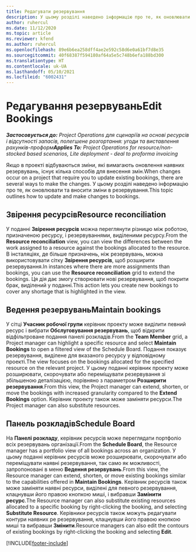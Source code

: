 ```yaml
---
title: Редагувати резервування
description: У цьому розділі наведено інформацію про те, як оновлювати та вносити зміни в резервування.
author: ruhercul
ms.date: 11/12/2020
ms.topic: article
ms.reviewer: kfend
ms.author: ruhercul
ms.openlocfilehash: 89e6b6ea258dff4ae2e592c58d6e0a61bf7d8e35
ms.sourcegitcommit: 40f68387f594180af64a5e5c748b6efa188bd300
ms.translationtype: HT
ms.contentlocale: uk-UA
ms.lasthandoff: 05/10/2021
ms.locfileid: "6002431"
---
```

# <a name="edit-bookings"></a><span data-ttu-id="23079-103">Редагування резервувань</span><span class="sxs-lookup"><span data-stu-id="23079-103">Edit Bookings</span></span>

<span data-ttu-id="23079-104">_**Застосовується до:** Project Operations для сценаріїв на основі ресурсів і відсутності запасів, полегшене розгортання: угоди та виставлення рахунків-проформ_</span><span class="sxs-lookup"><span data-stu-id="23079-104">_**Applies To:** Project Operations for resource/non-stocked based scenarios, Lite deployment - deal to proforma invoicing_</span></span>


<span data-ttu-id="23079-105">Якщо в проекті відбуваються зміни, які вимагають оновлення наявних резервувань, існує кілька способів для внесення змін.</span><span class="sxs-lookup"><span data-stu-id="23079-105">When changes occur on a project that require you to update existing bookings, there are several ways to make the changes.</span></span> <span data-ttu-id="23079-106">У цьому розділі наведено інформацію про те, як оновлювати та вносити зміни в резервування.</span><span class="sxs-lookup"><span data-stu-id="23079-106">This topic outlines how to update and make changes to bookings.</span></span>

## <a name="resource-reconciliation"></a><span data-ttu-id="23079-107">Звірення ресурсів</span><span class="sxs-lookup"><span data-stu-id="23079-107">Resource reconciliation</span></span>

<span data-ttu-id="23079-108">У поданні **Звірення ресурсів** можна переглянути різницю між роботою, призначеною ресурсу, і резервуваннями, виділеними ресурсу.</span><span class="sxs-lookup"><span data-stu-id="23079-108">From the **Resource reconciliation** view, you can view the differences between the work assigned to a resource against the bookings allocated to the resource.</span></span> <span data-ttu-id="23079-109">В інсталяціях, де більше призначень, ніж резервувань, можна використовувати сітку **Звірення ресурсів**, щоб розширити резервування.</span><span class="sxs-lookup"><span data-stu-id="23079-109">In instances where there are more assignments than bookings, you can use the **Resource reconciliation** grid to extend the bookings.</span></span> <span data-ttu-id="23079-110">Ця дія дає змогу створювати нові резервування, щоб покрити брак, виділений у поданні.</span><span class="sxs-lookup"><span data-stu-id="23079-110">This action lets you create new bookings to cover any shortage that is highlighted in the view.</span></span>

## <a name="maintain-bookings"></a><span data-ttu-id="23079-111">Ведення резервувань</span><span class="sxs-lookup"><span data-stu-id="23079-111">Maintain bookings</span></span>

<span data-ttu-id="23079-112">У сітці **Учасник робочої групи** керівник проекту може виділити певний ресурс і вибрати **Обслуговування резервувань**, щоб відкрити відфільтроване подання панелі розкладів.</span><span class="sxs-lookup"><span data-stu-id="23079-112">From the **Team Member** grid, a Project manager can highlight a specific resource and select **Maintain Bookings** to open a filtered view of the Schedule Board.</span></span> <span data-ttu-id="23079-113">Подання показує резервування, виділене для вказаного ресурсу у відповідному проекті.</span><span class="sxs-lookup"><span data-stu-id="23079-113">The view focuses on the bookings allocated for the specified resource on the relevant project.</span></span> <span data-ttu-id="23079-114">У цьому поданні керівник проекту може розширювати, скорочувати або переміщувати резервування зі збільшеною деталізацією, порівняно з параметром **Розширити резервування**.</span><span class="sxs-lookup"><span data-stu-id="23079-114">From this view, the Project manager can extend, shorten, or move the bookings with increased granularity compared to the **Extend Bookings** option.</span></span> <span data-ttu-id="23079-115">Керівник проекту також може заміняти ресурси.</span><span class="sxs-lookup"><span data-stu-id="23079-115">The Project manager can also substitute resources.</span></span>

## <a name="schedule-board"></a><span data-ttu-id="23079-116">Панель розкладів</span><span class="sxs-lookup"><span data-stu-id="23079-116">Schedule Board</span></span>

<span data-ttu-id="23079-117">На **Панелі розкладу**, керівник ресурсів може переглядати портфоліо всіх резервувань організації.</span><span class="sxs-lookup"><span data-stu-id="23079-117">From the **Schedule Board**, the Resource manager has a portfolio view of all bookings across an organization.</span></span> <span data-ttu-id="23079-118">У цьому поданні керівник ресурсів може розширювати, скорочувати або переміщувати наявні резервування, так само як можливості, запропоновані в меню **Ведення резервувань**.</span><span class="sxs-lookup"><span data-stu-id="23079-118">From this view, the Resource manager can extend, shorten, or move existing bookings similar to the capabilities offered in **Maintain Bookings**.</span></span> <span data-ttu-id="23079-119">Керівник ресурсів також може заміняти наявні ресурси, виділені для певного резервування, клацнувши його правою кнопкою миші, і вибравши **Замінити ресурс**.</span><span class="sxs-lookup"><span data-stu-id="23079-119">The Resource manager can also substitute existing resources allocated to a specific booking by right-clicking the booking, and selecting **Substitute Resource**.</span></span> <span data-ttu-id="23079-120">Керівники ресурсів також можуть редагувати контури наявних ре резервування, клацнувши його правою кнопкою миші та вибравши **Змінити**.</span><span class="sxs-lookup"><span data-stu-id="23079-120">Resource managers can also edit the contours of existing bookings by right-clicking the booking and selecting **Edit**.</span></span>


[!INCLUDE[footer-include](../includes/footer-banner.md)]